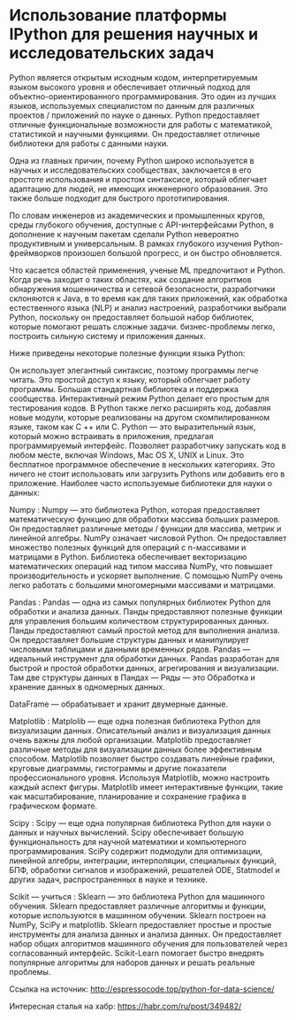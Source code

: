 # Использование платформы IPython для решения научных и исследовательских задач

Python является открытым исходным кодом, интерпретируемым языком высокого уровня и обеспечивает отличный подход для объектно-ориентированного программирования. Это один из лучших языков, используемых специалистом по данным для различных проектов / приложений по науке о данных. Python предоставляет отличные функциональные возможности для работы с математикой, статистикой и научными функциями. Он предоставляет отличные библиотеки для работы с данными науки.

Одна из главных причин, почему Python широко используется в научных и исследовательских сообществах, заключается в его простоте использования и простом синтаксисе, который облегчает адаптацию для людей, не имеющих инженерного образования. Это также больше подходит для быстрого прототипирования.

По словам инженеров из академических и промышленных кругов, среды глубокого обучения, доступные с API-интерфейсами Python, в дополнение к научным пакетам сделали Python невероятно продуктивным и универсальным. В рамках глубокого изучения Python-фреймворков произошел большой прогресс, и он быстро обновляется.

Что касается областей применения, ученые ML предпочитают и Python. Когда речь заходит о таких областях, как создание алгоритмов обнаружения мошенничества и сетевой безопасности, разработчики склоняются к Java, в то время как для таких приложений, как обработка естественного языка (NLP) и анализ настроений, разработчики выбрали Python, поскольку он предоставляет большой набор библиотек, которые помогают решать сложные задачи. бизнес-проблемы легко, построить сильную систему и приложения данных.

Ниже приведены некоторые полезные функции языка Python:

Он использует элегантный синтаксис, поэтому программы легче читать.
Это простой доступ к языку, который облегчает работу программы.
Большая стандартная библиотека и поддержка сообщества.
Интерактивный режим Python делает его простым для тестирования кодов.
В Python также легко расширять код, добавляя новые модули, которые реализованы на другом скомпилированном языке, таком как C ++ или C.
Python — это выразительный язык, который можно встраивать в приложения, предлагая программируемый интерфейс.
Позволяет разработчику запускать код в любом месте, включая Windows, Mac OS X, UNIX и Linux.
Это бесплатное программное обеспечение в нескольких категориях. Это ничего не стоит использовать или загрузить Pythons или добавить его в приложение.
Наиболее часто используемые библиотеки для науки о данных:

Numpy : Numpy — это библиотека Python, которая предоставляет математическую функцию для обработки массива больших размеров. Он предоставляет различные методы / функции для массива, метрик и линейной алгебры.
NumPy означает числовой Python. Он предоставляет множество полезных функций для операций с n-массивами и матрицами в Python. Библиотека обеспечивает векторизацию математических операций над типом массива NumPy, что повышает производительность и ускоряет выполнение. С помощью NumPy очень легко работать с большими многомерными массивами и матрицами.

Pandas : Pandas — одна из самых популярных библиотек Python для обработки и анализа данных. Панды предоставляют полезные функции для управления большим количеством структурированных данных. Панды предоставляют самый простой метод для выполнения анализа. Он предоставляет большие структуры данных и манипулирует числовыми таблицами и данными временных рядов. Pandas — идеальный инструмент для обработки данных. Pandas разработан для быстрой и простой обработки данных, агрегирования и визуализации. Там две структуры данных в Пандах —
Ряды — это Обработка и хранение данных в одномерных данных.

DataFrame — обрабатывает и хранит двумерные данные.

Matplotlib : Matplolib — еще одна полезная библиотека Python для визуализации данных. Описательный анализ и визуализация данных очень важны для любой организации. Matplotlib предоставляет различные методы для визуализации данных более эффективным способом. Matplotlib позволяет быстро создавать линейные графики, круговые диаграммы, гистограммы и другие показатели профессионального уровня. Используя Matplotlib, можно настроить каждый аспект фигуры. Matplotlib имеет интерактивные функции, такие как масштабирование, планирование и сохранение графика в графическом формате.

Scipy : Scipy — еще одна популярная библиотека Python для науки о данных и научных вычислений. Scipy обеспечивает большую функциональность для научной математики и компьютерного программирования. SciPy содержит подмодули для оптимизации, линейной алгебры, интеграции, интерполяции, специальных функций, БПФ, обработки сигналов и изображений, решателей ODE, Statmodel и других задач, распространенных в науке и технике.

Scikit — учиться : Sklearn — это библиотека Python для машинного обучения. Sklearn предоставляет различные алгоритмы и функции, которые используются в машинном обучении. Sklearn построен на NumPy, SciPy и matplotlib. Sklearn предоставляет простые и простые инструменты для анализа данных и анализа данных. Он предоставляет набор общих алгоритмов машинного обучения для пользователей через согласованный интерфейс. Scikit-Learn помогает быстро внедрять популярные алгоритмы для наборов данных и решать реальные проблемы.

Ссылка на источник: 
http://espressocode.top/python-for-data-science/

Интересная сталья на хабр: 
https://habr.com/ru/post/349482/
